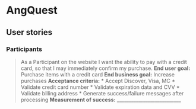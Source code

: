 # AngQuest

## User stories

### Participants
  > As a Participant on the website I want the ability to pay with a credit card, so that I may immediately confirm my purchase.
   **End user goal:** Purchase items with a credit card
  > **End business goal:** Increase purchases
  > **Acceptance criteria:**
    * Accept Discover, Visa, MC
    * Validate credit card number
    * Validate expiration data and CVV
    * Validate billing address
    * Generate success/failure messages after processing
  > **Measurement of success:** ___________________________
